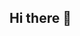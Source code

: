 ## Hi there 👋

<!--
**Biancabedini/Biancabedini** is a ✨ _special_ ✨ repository because its `README.md` (this file) appears on your GitHub profile.

Olá, meu nome é Bianca Bedini estou no terceiro ano do ensino Médio
Atualmente trabalho em uma escolinha chamada Criarte
Uso o Github para fazer os trabalhos de tecnologia da Escola.

Meu contato
bianca.bedini8@gmail.com
